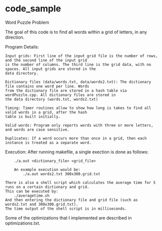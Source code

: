 # code_sample

Word Puzzle Problem

The goal of this code is to find all words within a grid of letters, in any direction. 

Program Details:

    Input grids: First line of the input grid file is the number of rows, and the second line of the input grid 
    is the number of columns. The third line is the grid data, with no spaces. All input grids are stored in the 
    data directory. 
    
    Dictionary files (data/words.txt, data/words2.txt): The dictionary file contains one word per line. Words 
    from the dictionary file are stored in a hash table via wordPuzzle.cpp. All dictionary files are stored in
    the data directory (words.txt, words2.txt)
    
    Timing: Timer routines allow to show how long is takes to find all valid words in a grid, after the hash 
    table is built initially. 
    
    Valid words: Program only reports words with three or more letters, and words are case sensitive. 
    
    Duplicates: If a word occurs more than once in a grid, then each instance is treated as a separate word. 
    

Execution: 
    After running makefile, a single exection is done as follows: 
    
        ./a.out <dictionary_file> <grid_file>
        
        An example execution would be: 
            ./a.out words2.txt 300x300.grid.txt
            
    There is also a shell script which calculates the average time for 5 runs on a certain dictionary and grid. 
    This can be executed by: 
        ./averagetime.sh
    And then entering the dictionary file and grid file (such as words2.txt and 300x300.grid.txt). 
    The time output of the shell script is in milliseconds. 
    
    
Some of the optimizations that I implemented are described in optimizations.txt.

